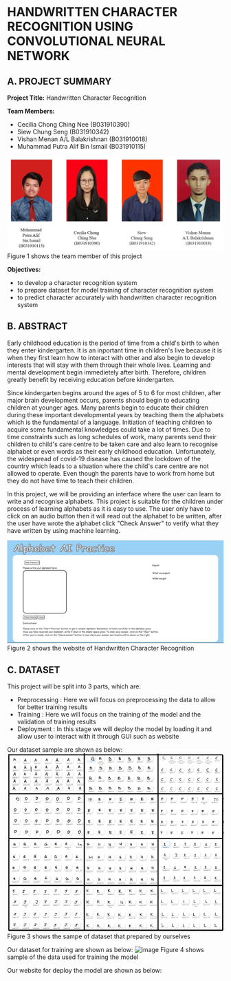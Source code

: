 # HANDWRITTEN CHARACTER RECOGNITION USING CONVOLUTIONAL NEURAL NETWORK

## A. PROJECT SUMMARY

**Project Title:** Handwritten Character Recognition

**Team Members:** 
- Cecilia Chong Ching Nee (B031910390)
- Siew Chung Seng (B031910342)
- Vishan Menan A/L Balakrishnan (B031910018)
- Muhammad Putra Alif Bin Ismail (B031910115)

![Coding](https://github.com/CeciliaChongChingNee/Artificial-Intelligence-Project/blob/main/team-member.JPG)
Figure 1 shows the team member of this project

**Objectives:**
- to develop a character recognition system
- to prepare dataset for model training of character recognition system
- to predict character accurately with handwritten character recognition system

## B. ABSTRACT

Early childhood education is the period of time from a child's birth to when they enter kindergarten.
It is an inportant time in children's live because it is when they first learn how to interact with other and 
also begin to develop interests that will stay with them through their whole lives. Learning and mental development 
begin immedietely after birth. Therefore, children greatly benefit by receiving education before kindergarten.

Since kindergarten begins around the ages of 5 to 6 for most children, after major brain development occurs, parents
should begin to educating children at younger ages. Many parents begin to educate their children during these important 
developmental years by teaching them the alphabets which is the fundamental of a language. Initiation of teaching children to 
acquire some fundamental knowledges could take a lot of times. Due to time constraints such as long schedules of work, many parents 
send their children to child's care centre to be taken care and also learn to recognise alphabet or even words as their early childhood
education. Unfortunately, the widespread of covid-19 disease has caused the lockdown of the country which leads to a situation where the child's care centre are not allowed to operate. Even though the parents have to work from home but they do not have time to teach their children.

In this project, we will be providing an interface where the user can learn to write and recognise alphabets. This project is suitable for 
the children under process of learning alphabets as it is easy to use. The user only have to click on an audio button then it will read out the alphabet to be written, after the user have wrote the alphabet click "Check Answer" to verify what they have written by using machine learning.

![Coding](https://github.com/CeciliaChongChingNee/Artificial-Intelligence-Project/blob/main/website.JPG)
Figure 2 shows the website of Handwritten Character Recognition

## C.  DATASET

This project will be split into 3 parts, which are:
- Preprocessing : Here we will focus on preprocessing the data to allow for better training results
- Training : Here we will focus on the training of the model and the validation of training results
- Deployment : In this stage we will deploy the model by loading it and allow user to interact with it through GUI such as website

Our dataset sample are shown as below:
![image](https://github.com/CeciliaChongChingNee/Artificial-Intelligence-Project/blob/main/dataset.png)
Figure 3 shows the sampe of dataset that prepared by ourselves

Our dataset for training are shown as below:
![image](https://user-images.githubusercontent.com/80866120/115016783-224cec80-9ee8-11eb-8147-88782634bd45.png)
Figure 4 shows sample of the data used for training the model

Our website for deploy the model are shown as below:


